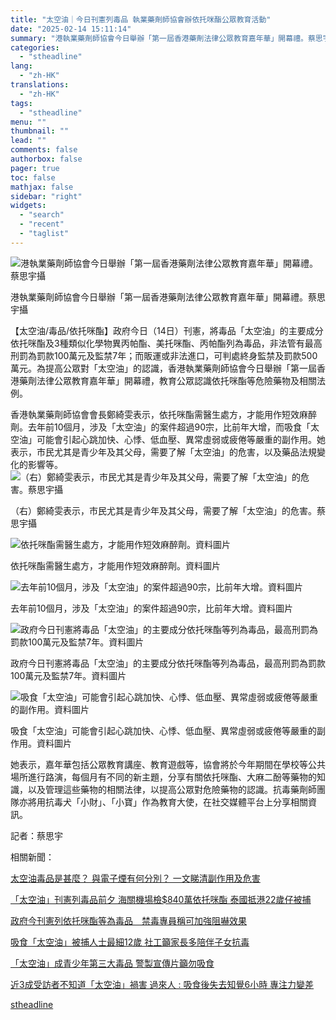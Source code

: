 ```yaml
---
title: "太空油｜今日刊憲列毒品 執業藥劑師協會辦依托咪酯公眾教育活動"
date: "2025-02-14 15:11:14"
summary: "港執業藥劑師協會今日舉辦「第一屆香港藥劑法律公眾教育嘉年華」開幕禮。蔡思宇攝       【..."
categories:
  - "stheadline"
lang:
  - "zh-HK"
translations:
  - "zh-HK"
tags:
  - "stheadline"
menu: ""
thumbnail: ""
lead: ""
comments: false
authorbox: false
pager: true
toc: false
mathjax: false
sidebar: "right"
widgets:
  - "search"
  - "recent"
  - "taglist"
---
```


![港執業藥劑師協會今日舉辦「第一屆香港藥劑法律公眾教育嘉年華」開幕禮。蔡思宇攝](https://image.stheadline.com/f/680p0/0x0/100/none/c34935d4254010e77563c7c594275987/stheadline/inewsmedia/20250214/_2025021415022723713.jpg)

港執業藥劑師協會今日舉辦「第一屆香港藥劑法律公眾教育嘉年華」開幕禮。蔡思宇攝




【太空油/毒品/依托咪酯】政府今日（14日）刊憲，將毒品「太空油」的主要成分依托咪酯及3種類似化學物異丙帕酯、美托咪酯、丙帕酯列為毒品，非法管有最高刑罰為罰款100萬元及監禁7年；而販運或非法進口，可判處終身監禁及罰款500萬元。為提高公眾對「太空油」的認識，香港執業藥劑師協會今日舉辦「第一屆香港藥劑法律公眾教育嘉年華」開幕禮，教育公眾認識依托咪酯等危險藥物及相關法例。

香港執業藥劑師協會會長鄭綺雯表示，依托咪酯需醫生處方，才能用作短效麻醉劑。去年前10個月，涉及「太空油」的案件超過90宗，比前年大增，而吸食「太空油」可能會引起心跳加快、心悸、低血壓、異常虛弱或疲倦等嚴重的副作用。她表示，市民尤其是青少年及其父母，需要了解「太空油」的危害，以及藥品法規變化的影響等。
 ![（右）鄭綺雯表示，市民尤其是青少年及其父母，需要了解「太空油」的危害。蔡思宇攝](https://image.hkhl.hk/f/1024p0/0x0/100/none/50e9b1ea30f918e92ea8449982d9437f/2025-02/KakaoTalk_20250214_140819584.jpg)


（右）鄭綺雯表示，市民尤其是青少年及其父母，需要了解「太空油」的危害。蔡思宇攝



 ![依托咪酯需醫生處方，才能用作短效麻醉劑。資料圖片](https://image.hkhl.hk/f/1024p0/0x0/100/none/be0897bfe78f1db2fcc08c8e5f943dc4/2025-02/2_0_68.jpg)


依托咪酯需醫生處方，才能用作短效麻醉劑。資料圖片



 ![去年前10個月，涉及「太空油」的案件超過90宗，比前年大增。資料圖片](https://image.hkhl.hk/f/1024p0/0x0/100/none/c8a6af60bcbbd7aec8e473e8079c486a/2025-02/KakaoTalk_20241101_174951321_02_0.jpg)


去年前10個月，涉及「太空油」的案件超過90宗，比前年大增。資料圖片



 ![政府今日刊憲將毒品「太空油」的主要成分依托咪酯等列為毒品，最高刑罰為罰款100萬元及監禁7年。資料圖片](https://image.hkhl.hk/f/1024p0/0x0/100/none/595de6e6dc529c0ebd6674e290c07c93/2025-02/6_1_30.jpg)


政府今日刊憲將毒品「太空油」的主要成分依托咪酯等列為毒品，最高刑罰為罰款100萬元及監禁7年。資料圖片



 ![吸食「太空油」可能會引起心跳加快、心悸、低血壓、異常虛弱或疲倦等嚴重的副作用。資料圖片](https://image.hkhl.hk/f/1024p0/0x0/100/none/87ca866593742398756e08d70abd6008/2025-02/NI241011ESM06.jpg)


吸食「太空油」可能會引起心跳加快、心悸、低血壓、異常虛弱或疲倦等嚴重的副作用。資料圖片




她表示，嘉年華包括公眾教育講座、教育遊戲等，協會將於今年期間在學校等公共場所進行路演，每個月有不同的新主題，分享有關依托咪酯、大麻二酚等藥物的知識，以及管理這些藥物的相關法律，以提高公眾對危險藥物的認識。抗毒藥劑師團隊亦將用抗毒犬「小財」、「小寶」作為教育大使，在社交媒體平台上分享相關資訊。

記者：蔡思宇

相關新聞：

[太空油毒品是甚麼？ 與電子煙有何分別？ 一文睇清副作用及危害](https://www.stheadline.com/society/3424698/%E5%A4%AA%E7%A9%BA%E6%B2%B9%E6%AF%92%E5%93%81%E6%98%AF%E7%94%9A%E9%BA%BC-%E8%88%87%E9%9B%BB%E5%AD%90%E7%85%99%E6%9C%89%E4%BD%95%E5%88%86%E5%88%A5-%E4%B8%80%E6%96%87%E7%9D%87%E6%B8%85%E5%89%AF%E4%BD%9C%E7%94%A8%E5%8F%8A%E5%8D%B1%E5%AE%B3)

[「太空油」刊憲列毒品前夕 海關機場檢$840萬依托咪酯 泰國抵港22歲仔被捕](https://www.stheadline.com/breaking-news/3428579/%E5%A4%AA%E7%A9%BA%E6%B2%B9%E5%88%8A%E6%86%B2%E5%88%97%E6%AF%92%E5%93%81%E5%89%8D%E5%A4%95-%E6%B5%B7%E9%97%9C%E6%A9%9F%E5%A0%B4%E6%AA%A2840%E8%90%AC%E4%BE%9D%E6%89%98%E5%92%AA%E9%85%AF-%E6%B3%B0%E5%9C%8B%E6%8A%B5%E6%B8%AF22%E6%AD%B2%E4%BB%94%E8%A2%AB%E6%8D%95)

[政府今刊憲列依托咪酯等為毒品　禁毒專員稱可加強阻嚇效果](https://www.stheadline.com/society/3428718/%E6%94%BF%E5%BA%9C%E4%BB%8A%E5%88%8A%E6%86%B2%E5%88%97%E4%BE%9D%E6%89%98%E5%92%AA%E9%85%AF%E7%AD%89%E7%82%BA%E6%AF%92%E5%93%81%E7%A6%81%E6%AF%92%E5%B0%88%E5%93%A1%E7%A8%B1%E5%8F%AF%E5%8A%A0%E5%BC%B7%E9%98%BB%E5%9A%87%E6%95%88%E6%9E%9C)

[吸食「太空油」被捕人士最細12歲 社工籲家長多陪伴子女抗毒](https://www.stheadline.com/edu-news/3411489/%E5%90%B8%E9%A3%9F%E5%A4%AA%E7%A9%BA%E6%B2%B9%E8%A2%AB%E6%8D%95%E4%BA%BA%E5%A3%AB%E6%9C%80%E7%B4%B012%E6%AD%B2-%E7%A4%BE%E5%B7%A5%E7%B1%B2%E5%AE%B6%E9%95%B7%E5%A4%9A%E9%99%AA%E4%BC%B4%E5%AD%90%E5%A5%B3%E6%8A%97%E6%AF%92?utm_source=sthwebshare&utm_medium=referral)

[「太空油」成青少年第三大毒品 警製宣傳片籲勿吸食](https://www.stheadline.com/breaking-news/3413583/%E5%A4%AA%E7%A9%BA%E6%B2%B9%E6%88%90%E9%9D%92%E5%B0%91%E5%B9%B4%E7%AC%AC%E4%B8%89%E5%A4%A7%E6%AF%92%E5%93%81-%E8%AD%A6%E8%A3%BD%E5%AE%A3%E5%82%B3%E7%89%87%E7%B1%B2%E5%8B%BF%E5%90%B8%E9%A3%9F?utm_source=sthwebshare&utm_medium=referral)

[近3成受訪者不知道「太空油」禍害 過來人 : 吸食後失去知覺6小時 專注力變差](https://www.stheadline.com/society/3423692/%E8%BF%913%E6%88%90%E5%8F%97%E8%A8%AA%E8%80%85%E4%B8%8D%E7%9F%A5%E9%81%93%E5%A4%AA%E7%A9%BA%E6%B2%B9%E7%A6%8D%E5%AE%B3-%E9%81%8E%E4%BE%86%E4%BA%BA-%E5%90%B8%E9%A3%9F%E5%BE%8C%E5%A4%B1%E5%8E%BB%E7%9F%A5%E8%A6%BA6%E5%B0%8F%E6%99%82-%E5%B0%88%E6%B3%A8%E5%8A%9B%E8%AE%8A%E5%B7%AE?utm_source=sthwebshare&utm_medium=referral)

[stheadline](https://std.stheadline.com/realtime/article/2052767/即時-港聞-太空油-今日刊憲列毒品-執業藥劑師協會辦依托咪酯公眾教育活動)
